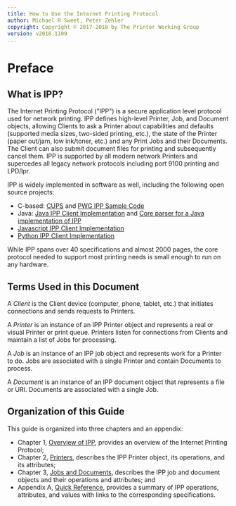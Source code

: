 ```yaml
---
title: How to Use the Internet Printing Protocol
author: Michael R Sweet, Peter Zehler
copyright: Copyright © 2017-2018 by The Printer Working Group
version: v2018.1109
...
```


Preface
=======


What is IPP?
------------

The Internet Printing Protocol ("IPP") is a secure application level protocol
used for network printing.  IPP defines high-level Printer, Job, and Document
objects, allowing Clients to ask a Printer about capabilities and defaults
(supported media sizes, two-sided printing, etc.), the state of the Printer
(paper out/jam, low ink/toner, etc.) and any Print Jobs and their Documents.
The Client can also submit document files for printing and subsequently cancel
them. IPP is supported by all modern network Printers and supercedes all legacy
network protocols including port 9100 printing and LPD/lpr.

IPP is widely implemented in software as well, including the following open
source projects:

- C-based: [CUPS](https://www.cups.org/) and
  [PWG IPP Sample Code](https://istopwg.github.io/ippsample)
- Java: [Java IPP Client Implementation](https://code.google.com/archive/p/jspi/)
  and
  [Core parser for a Java implementation of IPP](https://github.com/HPInc/jipp)
- [Javascript IPP Client Implementation](https://github.com/williamkapke/ipp)
- [Python IPP Client Implementation](http://www.pykota.com/software/pkipplib/)

While IPP spans over 40 specifications and almost 2000 pages, the core protocol
needed to support most printing needs is small enough to run on any hardware.


Terms Used in this Document
---------------------------

A *Client* is the Client device (computer, phone, tablet, etc.) that initiates
connections and sends requests to Printers.

A *Printer* is an instance of an IPP Printer object and represents a real or
visual Printer or print queue.  Printers listen for connections from Clients
and maintain a list of Jobs for processing.

A *Job* is an instance of an IPP job object and represents work for a Printer to
do.  Jobs are associated with a single Printer and contain Documents to process.

A *Document* is an instance of an IPP document object that represents a file or
URI.  Documents are associated with a single Job.


Organization of this Guide
--------------------------

This guide is organized into three chapters and an appendix:

- Chapter 1, [Overview of IPP](#chapter-1-overview-of-ipp), provides an
  overview of the Internet Printing Protocol;
- Chapter 2, [Printers](#chapter-2-printers), describes the IPP Printer object,
  its operations, and its attributes;
- Chapter 3, [Jobs and Documents](#chapter-3-jobs-and-documents), describes the
  IPP job and document objects and their operations and attributes; and
- Appendix A, [Quick Reference](#appendix-a-quick-reference), provides a summary
  of IPP operations, attributes, and values with links to the corresponding
  specifications.
